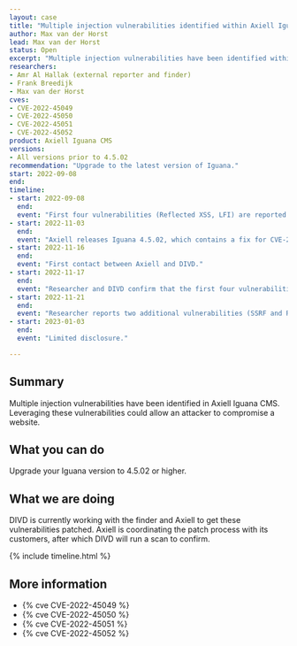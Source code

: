 ```yaml
---
layout: case
title: "Multiple injection vulnerabilities identified within Axiell Iguana CMS"
author: Max van der Horst
lead: Max van der Horst
status: Open
excerpt: "Multiple injection vulnerabilities have been identified within Axiell Iguana CMS, each of which can lead to compromise of the system." 
researchers:
- Amr Al Hallak (external reporter and finder)
- Frank Breedijk
- Max van der Horst
cves:
- CVE-2022-45049
- CVE-2022-45050
- CVE-2022-45051
- CVE-2022-45052
product: Axiell Iguana CMS
versions: 
- All versions prior to 4.5.02
recommendation: "Upgrade to the latest version of Iguana."
start: 2022-09-08
end:
timeline:
- start: 2022-09-08
  end:
  event: "First four vulnerabilities (Reflected XSS, LFI) are reported to DIVD, DIVD starts evaluation and reporting process."
- start: 2022-11-03
  end:
  event: "Axiell releases Iguana 4.5.02, which contains a fix for CVE-2022-45049, CVE-2022-45050, CVE-2022-45051 and CVE-2022-45052."
- start: 2022-11-16
  end:
  event: "First contact between Axiell and DIVD."
- start: 2022-11-17
  end:
  event: "Researcher and DIVD confirm that the first four vulnerabilities have been remediated with the patch."
- start: 2022-11-21
  end:
  event: "Researcher reports two additional vulnerabilities (SSRF and Reflected XSS)."
- start: 2023-01-03
  end:
  event: "Limited disclosure."

---
```


## Summary

Multiple injection vulnerabilities have been identified in Axiell Iguana CMS. Leveraging these vulnerabilities could allow an attacker to compromise a website.

## What you can do

Upgrade your Iguana version to 4.5.02 or higher.


## What we are doing

DIVD is currently working with the finder and Axiell to get these vulnerabilities patched. Axiell is coordinating the patch process with its customers, after which DIVD will run a scan to confirm. 

{% include timeline.html %}

## More information

* {% cve CVE-2022-45049 %}
* {% cve CVE-2022-45050 %}
* {% cve CVE-2022-45051 %}
* {% cve CVE-2022-45052 %}
